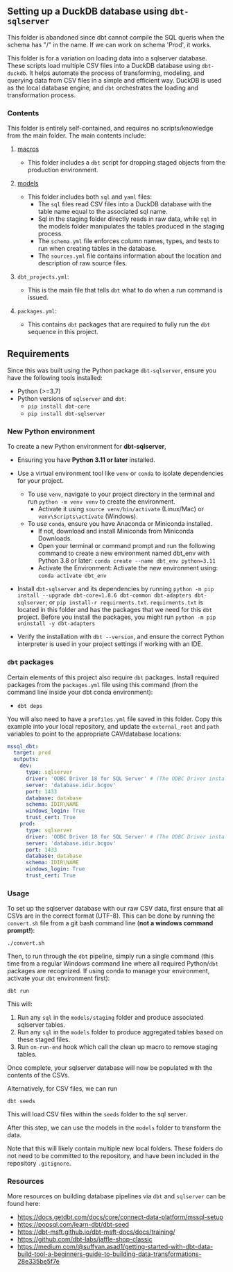 ## Setting up a DuckDB database using `dbt-sqlserver`

This folder is abandoned since dbt cannot compile the SQL queris when the schema has "/" in the name. If we can work on schema 'Prod', it works.  

This folder is for a variation on loading data into a sqlserver database. These scripts load multiple CSV files into a DuckDB database using `dbt-duckdb`. It helps automate the process of transforming, modeling, and querying data from CSV files in a simple and efficient way. DuckDB is used as the local database engine, and `dbt` orchestrates the loading and transformation process.

### Contents

This folder is entirely self-contained, and requires no scripts/knowledge from the main folder. The main contents include:

1. [macros](macros)
   * This folder includes a `dbt` script for dropping staged objects from the production environment. 

2. [models](models)
   * This folder includes both `sql` and `yaml` files:
       * The `sql` files read CSV files into a DuckDB database with the table name equal to the associated sql name.
       * Sql in the staging folder directly reads in raw data, while `sql` in the models folder manipulates the tables produced in the staging process. 
       * The `schema.yml` file enforces column names, types, and tests to run when creating tables in the database. 
       * The `sources.yml` file contains information about the location and description of raw source files. 

3. `dbt_projects.yml`:
   * This is the main file that tells `dbt` what to do when a run command is issued.

4. `packages.yml`:
   * This contains `dbt` packages that are required to fully run the `dbt` sequence in this project. 

## Requirements

Since this was built using the Python package `dbt-sqlserver`, ensure you have the following tools installed:

* Python (>=3.7)
* Python versions of `sqlserver` and `dbt`:
    * `pip install dbt-core`
    * `pip install dbt-sqlserver`


### New Python environment
To create a new Python environment for **dbt-sqlserver**, 

* Ensuring you have **Python 3.11 or later** installed. 

* Use a virtual environment tool like `venv` or `conda` to isolate dependencies for your project. 
  - To use `venv`, navigate to your project directory in the terminal and run `python -m venv venv` to create the environment. 
     * Activate it using `source venv/bin/activate` (Linux/Mac) or `venv\Scripts\activate` (Windows). 
  - To use `conda`, ensure you have Anaconda or Miniconda installed. 
    * If not, download and install Miniconda from Miniconda Downloads.
    * Open your terminal or command prompt and run the following command to create a new environment named dbt_env with Python 3.8 or later:
        `conda create --name dbt_env python=3.11`
    * Activate the Environment: Activate the new environment using:
        `conda activate dbt_env`
  
* Install `dbt-sqlserver` and its dependencies by running `python -m pip install --upgrade dbt-core=1.8.6 dbt-common dbt-adapters dbt-sqlserver`; or `pip install-r requirments.txt`. `requirments.txt` is located in this folder and has the packages that we need for this `dbt` project.
     Before you install the packages, you might run `python -m pip uninstall -y dbt-adapters`
* Verify the installation with `dbt --version`, and ensure the correct Python interpreter is used in your project settings if working with an IDE. 

### `dbt` packages

Certain elements of this project also require `dbt` packages. Install required packages from the `packages.yml` file using this command (from the command line inside your dbt conda environment):
* `dbt deps`

You will also need to have a `profiles.yml` file saved in this folder. Copy this example into your local repository, and update the `external_root` and `path` variables to point to the appropriate CAV/database locations:

```yaml
mssql_dbt:
  target: prod
  outputs:
    dev:
      type: sqlserver
      driver: 'ODBC Driver 18 for SQL Server' # (The ODBC Driver installed on your system)
      server: 'database.idir.bcgov'
      port: 1433
      database: database
      schema: IDIR\NAME
      windows_login: True
      trust_cert: True
    prod:
      type: sqlserver
      driver: 'ODBC Driver 18 for SQL Server' # (The ODBC Driver installed on your system)
      server: 'database.idir.bcgov'
      port: 1433
      database: database
      schema: IDIR\NAME
      windows_login: True
      trust_cert: True

```

### Usage

To set up the sqlserver database with our raw CSV data, first ensure that all CSVs are in the correct format (UTF-8). This can be done by running the `convert.sh` file from a git bash command line (**not a windows command prompt!**):

`./convert.sh`

Then, to run through the `dbt` pipeline, simply run a single command (this time from a regular Windows command line where all required Python/`dbt` packages are recognized. If using conda to manage your environment, activate your `dbt` environment first):

`dbt run`

This will:
1. Run any `sql` in the `models/staging` folder and produce associated sqlserver tables.
2. Run any `sql` in the `models` folder to produce aggregated tables based on these staged files. 
3. Run `on-run-end` hook which call the clean up macro to remove staging tables. 

Once complete, your sqlserver database will now be populated with the contents of the CSVs. 

Alternatively, for CSV files, we can run

`dbt seeds`

This will load CSV files within the `seeds` folder to the sql server. 

After this step, we can use the models in the `models` folder to transform the data. 


Note that this will likely contain multiple new local folders. These folders do not need to be committed to the repository, and have been included in the repository `.gitignore`. 

### Resources

More resources on building database pipelines via `dbt` and `sqlserver` can be found here: 


* https://docs.getdbt.com/docs/core/connect-data-platform/mssql-setup
* https://popsql.com/learn-dbt/dbt-seed
* https://dbt-msft.github.io/dbt-msft-docs/docs/training/
* https://github.com/dbt-labs/jaffle-shop-classic
* https://medium.com/@suffyan.asad1/getting-started-with-dbt-data-build-tool-a-beginners-guide-to-building-data-transformations-28e335be5f7e


